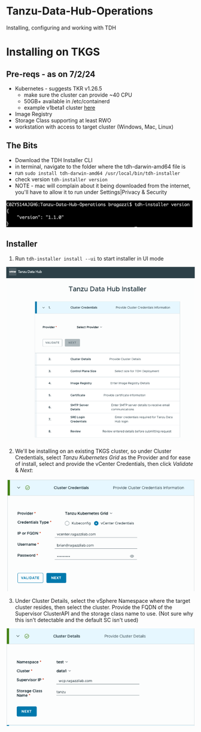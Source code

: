 # Tanzu-Data-Hub-Operations
Installing, configuring and working with TDH


# Installing on TKGS
## Pre-reqs - as on 7/2/24
* Kubernetes - suggests TKR v1.26.5
  * make sure the cluster can provide ~40 CPU
  * 50GB+ available in /etc/containerd
  * example v1beta1 cluster [here](./data1.yaml)
* Image Registry
* Storage Class supporting at least RWO
* workstation with access to target cluster (Windows, Mac, Linux)

## The Bits
* Download the TDH Installer CLI
* in terminal, navigate to the folder where the tdh-darwin-amd64 file is
* run ```sudo install tdh-darwin-amd64 /usr/local/bin/tdh-installer```
* check version ```tdh-installer version```
* NOTE - mac will complain about it being downloaded from the internet, you'll have to allow it to run under Settings|Privacy & Security

![Image](./images/tdhinstaller-version.png)

## Installer
1. Run ```tdh-installer install --ui``` to start installer in UI mode

![Image](./images/installer1.png)

2. We'll be installing on an existing TKGS cluster, so under Cluster Credentials, select *Tanzu Kubernetes Grid* as the Provider and for ease of install, select and provide the vCenter Credentials, then click *Validate* & *Next*:

![Image](./images/installer2.png)

3. Under Cluster Details, select the vSphere Namespace where the target cluster resides, then select the cluster.  Provide the FQDN of the Supervisor ClusterAPI and the storage class name to use.  (Not sure why this isn't detectable and the default SC isn't used)

![Image](./images/installer3.png)
